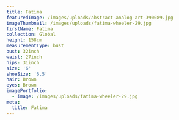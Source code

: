 ```yaml
---
title: Fatima
featuredImage: /images/uploads/abstract-analog-art-390089.jpg
imageThumbnail: /images/uploads/fatima-wheeler-29.jpg
firstName: Fatima
collection: Global
height: 158cm
measurementType: bust
bust: 32inch
waist: 27inch
hips: 31inch
size: '6'
shoeSize: '6.5'
hair: Brown
eyes: Brown
imagePortfolio:
  - image: /images/uploads/fatima-wheeler-29.jpg
meta:
  title: Fatima
---
```


